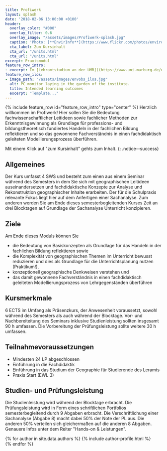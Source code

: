 ```yaml
---
title: Profiwerk
layout: splash
date: '2018-02-06 13:00:00 +0100'
header:
  overlay_color: "#000"
  overlay_filter: 0.6
  overlay_image: "/assets/images/Profiwerk-splash.jpg"
  caption: 'Photo: [**EnvirInfo**](https://www.flickr.com/photos/environmentalinformatics-marburg/29801769580/)'
  cta_label: Zum Kursinhalt
  cta_url: "/units.html"
  cta_url: "/units.html"
excerpt: Praxismodul
feature_row_intro:
- excerpt: Im [Lehramtstudium an der UMR]((https://www.uni-marburg.de/de/fb19/studium/studiengaenge/erdkunde-lehramt-gymnasium/herzlich-willkommen-beim-bachelor-geographie)){:target="_blank"} 
feature_row_ilos:
- image_path: "/assets/images/envobs_ilos.jpg"
  alt: PC monitor laying in the garden of the institute.
  title: Intended learning outcomes
  excerpt: "Template..."
---
```


{% include feature_row id="feature_row_intro" type="center" %}
Herzlich willkommen im Profiwerk!
Hier sollen Sie die Bedeutung fachwissenschaftlicher Leitideen sowie fachlicher Methoden zur Erkenntnisgewinnung als Grundlage für professions- und bildungstheoretisch
fundiertes Handeln in der fachlichen Bildung reflektieren und so das gewonnene Fachverständnis in einen fachdidaktisch geleiteten Modellierungsprozess überführen. 

Mit einem Klick auf "zum Kursinhalt" gehts zum Inhalt. 
{: .notice--success}


## Allgemeines 
Der Kurs umfasst 4 SWS und besteht zum einen aus einem Seminar während des Semesters in dem Sie sich mit geographischen Leitideen auseinandersetzen und fachdidaktische Konzepte zur Analyse und Rekonstruktion geographischer Inhalte erarbeiten. Der für die Schulpraxis relevante Fokus liegt hier auf dem Anfertigen einer Sachanalyse. 
Zum anderen werden Sie am Ende dieses semesterbegleitenden Kurses Zeit an drei Blocktagen auf Grundlage der Sachanalyse Unterricht konzipieren. 

## Ziele
Am Ende dieses Moduls können Sie
* die Bedeutung von Basiskonzepten als Grundlage für das Handeln in der fachlichen Bildung reflektieren sowie
* die Komplexität von geographischen Themen im Unterricht bewusst reduzieren und dies als Grundlage für die Unterrichtsplanung nutzen (Praktikum!), 
* konzeptionell geographische Denkweisen verstehen und
* das damit gewonnene Fachverständnis in einen fachdidaktisch geleiteten Modellierungsprozess von Lehrgegenständen überführen


## Kursmerkmale
6 ECTS im Umfang als Präsenzkurs, der Anwesenheit voraussetzt, sowohl während des Semesters als auch während der Blocktage.
Vor- und Nachbereiteitung des Seminars inklusive Studienleistung sollten insgesamt 90 h umfassen.
Die Vorbereitung der Prüfungsleistung sollte weitere 30 h umfassen. 

## Teilnahmevoraussetzungen
* Mindesten 24 LP abgeschlossen
* Einführung in die Fachdidaktik
* Einführung in das Studium der Geographie für Studierende des Leramts
* Praxis Start (EWL 3)

## Studien- und Prüfungsleistung
Die Studienleistung wird während der Blocktage erbracht.
Die Prüfungsleistung wird in Form eines schriftlichen Portfolios semesterbegleitend durch 9 Abgaben erbracht. Die Verschriftlichung einer Sachanalyse (Abgabe 8) macht dabei 50% der Note der PL aus. Die anderen 50% verteilen sich gleichermaßen auf die anderen 8 Abgaben. Genauere Infos unter dem Reiter "Hands-on & Leistungen". 

 

{% for author in site.data.authors %} 
  {% include author-profile.html %}
 <br /> 
{% endfor %}
